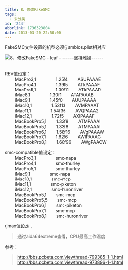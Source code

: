 ```yaml
---
title: 8、修改FakeSMC
tags:
  - 未分类
id: '244'
abbrlink: 1736323804
date: 2013-03-20 22:50:00
---
```


  
  
FakeSMC文件设置的机型必须与smbios.plist相对应  

![8、修改FakeSMC - leaf - ------坚持雅操------](http://img1.ph.126.net/F37VbXMBZhbqtXX_AOEqSw==/6598098909540862129.png "8、修改FakeSMC - leaf - ------坚持雅操------")

   
REV值设定：  
        MacPro3,1                1.25f4        ASUPAAAE  
        MacPro4,1                1.39f5        ATkPAAAF  
        MacPro5,1                1.39f11        ATkPAAAR  
        iMac8,1                1.30f1        ATAPAAAB  
        iMac9,1                1.45f0        AUUPAAAA  
        iMac10,1                1.53f13        AVMPAAAT  
        iMac11,1                1.54f36        AVQPAAA2  
        iMac12,1                1.72f5        AXIPAAAF     
        MacBookPro5,1        1.33f8        ATMPAAAI  
        MacBookPro5,1        1.33f8        ATMPAAAI  
        MacBookPro6,1        1.58f16        AVgPAAAW  
        MacBookPro7,1        1.62f6        AWIPAAAG  
        MacBookPro8,1        1.68f96        AWgPAACW  
  
smc-compatible值设定：  
        MacPro3,1                smc-napa  
        MacPro4,1                smc-thurley  
        MacPro5,1                smc-thurley  
        iMac9,1                smc-napa  
        iMac10,1                smc-mcp  
        iMac11,1                smc-piketon  
        iMac12,1                smc-huronriver     
        MacBookPro5,1        smc-mcp  
        MacBookPro5,5        smc-mcp  
        MacBookPro6,1        smc-piketon  
        MacBookPro7,1        smc-mcp  
        MacBookPro8,1        smc-huronriver  
  
tjmax值设定：  

> 通过aida64extreme查看，CPU最高工作温度  
>   

参考：  

> http://bbs.pcbeta.com/viewthread-799385-1-1.html  
> http://bbs.pcbeta.com/viewthread-973896-1-1.html
